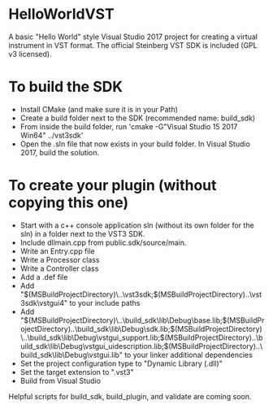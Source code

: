 # HelloWorldVST
A basic "Hello World" style Visual Studio 2017 project for creating a virtual instrument in VST format. The official Steinberg VST SDK is included (GPL v3 licensed).

# To build the SDK
- Install CMake (and make sure it is in your Path)
- Create a build folder next to the SDK (recommended name: build_sdk)
- From inside the build folder, run 'cmake -G"Visual Studio 15 2017 Win64" ../vst3sdk'
- Open the .sln file that now exists in your build folder. In Visual Studio 2017, build the solution.

# To create your plugin (without copying this one)
- Start with a c++ console application sln (without its own folder for the sln) in a folder next to the VST3 SDK.
- Include dllmain.cpp from public.sdk/source/main.
- Write an Entry.cpp file
- Write a Processor class
- Write a Controller class
- Add a .def file
- Add "$(MSBuildProjectDirectory)\..\vst3sdk;$(MSBuildProjectDirectory)\..\vst3sdk\vstgui4" to your include paths
- Add "$(MSBuildProjectDirectory)\..\build_sdk\lib\Debug\base.lib;$(MSBuildProjectDirectory)\..\build_sdk\lib\Debug\sdk.lib;$(MSBuildProjectDirectory)\..\build_sdk\lib\Debug\vstgui_support.lib;$(MSBuildProjectDirectory)\..\build_sdk\lib\Debug\vstgui_uidescription.lib;$(MSBuildProjectDirectory)\..\build_sdk\lib\Debug\vstgui.lib" to your linker additional dependencies
- Set the project configuration type to "Dynamic Library (.dll)"
- Set the target extension to ".vst3"
- Build from Visual Studio

Helpful scripts for build_sdk, build_plugin, and validate are coming soon.

